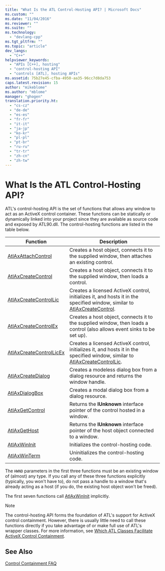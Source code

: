 ```yaml
---
title: "What Is the ATL Control-Hosting API? | Microsoft Docs"
ms.custom: ""
ms.date: "11/04/2016"
ms.reviewer: ""
ms.suite: ""
ms.technology: 
  - "devlang-cpp"
ms.tgt_pltfrm: ""
ms.topic: "article"
dev_langs: 
  - "C++"
helpviewer_keywords: 
  - "APIs [C++], hosting"
  - "control-hosting API"
  - "controls [ATL], hosting APIs"
ms.assetid: 75b27e45-cfba-4950-aa35-96cc7d8da753
caps.latest.revision: 15
author: "mikeblome"
ms.author: "mblome"
manager: "ghogen"
translation.priority.ht: 
  - "cs-cz"
  - "de-de"
  - "es-es"
  - "fr-fr"
  - "it-it"
  - "ja-jp"
  - "ko-kr"
  - "pl-pl"
  - "pt-br"
  - "ru-ru"
  - "tr-tr"
  - "zh-cn"
  - "zh-tw"
---
```

# What Is the ATL Control-Hosting API?
ATL's control-hosting API is the set of functions that allows any window to act as an ActiveX control container. These functions can be statically or dynamically linked into your project since they are available as source code and exposed by ATL90.dll. The control-hosting functions are listed in the table below.  
  
|Function|Description|  
|--------------|-----------------|  
|[AtlAxAttachControl](http://msdn.microsoft.com/library/80b5b2e8-dc67-4b22-ba95-632a089dbe47)|Creates a host object, connects it to the supplied window, then attaches an existing control.|  
|[AtlAxCreateControl](http://msdn.microsoft.com/library/582a883e-2050-4af0-bf27-e89a0948f41d)|Creates a host object, connects it to the supplied window, then loads a control.|  
|[AtlAxCreateControlLic](http://msdn.microsoft.com/library/b409bd0e-28c9-4d9a-80a4-8df77a3aff88)|Creates a licensed ActiveX control, initializes it, and hosts it in the specified window, similar to [AtlAxCreateControl](http://msdn.microsoft.com/library/582a883e-2050-4af0-bf27-e89a0948f41d).|  
|[AtlAxCreateControlEx](http://msdn.microsoft.com/library/8b21d43b-7c3e-4ff1-9419-e0bd695d34df)|Creates a host object, connects it to the supplied window, then loads a control (also allows event sinks to be set up).|  
|[AtlAxCreateControlLicEx](http://msdn.microsoft.com/library/abcbef3f-fcb0-4c87-8524-bff31e31e1b2)|Creates a licensed ActiveX control, initializes it, and hosts it in the specified window, similar to [AtlAxCreateControlLic](http://msdn.microsoft.com/library/b409bd0e-28c9-4d9a-80a4-8df77a3aff88).|  
|[AtlAxCreateDialog](http://msdn.microsoft.com/library/ffde4deb-f681-461f-9732-b1bdb4084370)|Creates a modeless dialog box from a dialog resource and returns the window handle.|  
|[AtlAxDialogBox](http://msdn.microsoft.com/library/fd1effa3-ccc2-4384-b474-95903ea3082f)|Creates a modal dialog box from a dialog resource.|  
|[AtlAxGetControl](http://msdn.microsoft.com/library/40ac5fe9-3e04-41c2-b1ef-a17832fbaaad)|Returns the **IUnknown** interface pointer of the control hosted in a window.|  
|[AtlAxGetHost](http://msdn.microsoft.com/library/ad1f4f16-608d-4e96-8d30-04d4ca906a7b)|Returns the **IUnknown** interface pointer of the host object connected to a window.|  
|[AtlAxWinInit](http://msdn.microsoft.com/library/fe1b3bd1-3fc9-42e5-ba03-66cae7dd5b7e)|Initializes the control-hosting code.|  
|[AtlAxWinTerm](http://msdn.microsoft.com/library/3aba9ffb-4f66-43b0-85eb-db219a8d4bd7)|Uninitializes the control-hosting code.|  
  
 The `HWND` parameters in the first three functions must be an existing window of (almost) any type. If you call any of these three functions explicitly (typically, you won't have to), do not pass a handle to a window that's already acting as a host (if you do, the existing host object won't be freed).  
  
 The first seven functions call [AtlAxWinInit](http://msdn.microsoft.com/library/fe1b3bd1-3fc9-42e5-ba03-66cae7dd5b7e) implicitly.  
  
> [!NOTE]
>  The control-hosting API forms the foundation of ATL's support for ActiveX control containment. However, there is usually little need to call these functions directly if you take advantage of or make full use of ATL's wrapper classes. For more information, see [Which ATL Classes Facilitate ActiveX Control Containment](which-atl-classes-facilitate-activex-control-containment-q.md).  
  
## See Also  
 [Control Containment FAQ](which-atl-classes-facilitate-activex-control-containment-q.md)
